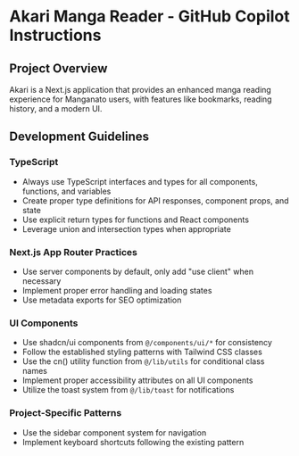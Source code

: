 # Akari Manga Reader - GitHub Copilot Instructions

## Project Overview

Akari is a Next.js application that provides an enhanced manga reading experience for Manganato users, with features like bookmarks, reading history, and a modern UI.

## Development Guidelines

### TypeScript

- Always use TypeScript interfaces and types for all components, functions, and variables
- Create proper type definitions for API responses, component props, and state
- Use explicit return types for functions and React components
- Leverage union and intersection types when appropriate

### Next.js App Router Practices

- Use server components by default, only add "use client" when necessary
- Implement proper error handling and loading states
- Use metadata exports for SEO optimization

### UI Components

- Use shadcn/ui components from `@/components/ui/*` for consistency
- Follow the established styling patterns with Tailwind CSS classes
- Use the cn() utility function from `@/lib/utils` for conditional class names
- Implement proper accessibility attributes on all UI components
- Utilize the toast system from `@/lib/toast` for notifications

### Project-Specific Patterns

- Use the sidebar component system for navigation
- Implement keyboard shortcuts following the existing pattern
